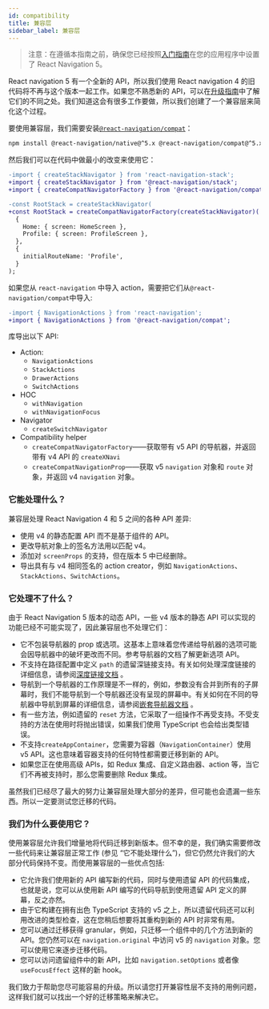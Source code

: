 ```yaml
---
id: compatibility
title: 兼容层
sidebar_label: 兼容层
---
```


> 注意：在遵循本指南之前，确保您已经按照[入门指南](getting-started.md)在您的应用程序中设置了 React Navigation 5。

React navigation 5 有一个全新的 API，所以我们使用 React navigation 4 的旧代码将不再与这个版本一起工作。如果您不熟悉新的 API，可以在[升级指南](upgrading-from-4.x.md)中了解它们的不同之处。我们知道这会有很多工作要做，所以我们创建了一个兼容层来简化这个过程。

要使用兼容层，我们需要安装[`@react-navigation/compat`](https://github.com/react-navigation/react-navigation/tree/main/packages/compat)：

```bash npm2yarn
npm install @react-navigation/native@^5.x @react-navigation/compat@^5.x @react-navigation/stack@^5.x
```

然后我们可以在代码中做最小的改变来使用它：

```diff
-import { createStackNavigator } from 'react-navigation-stack';
+import { createStackNavigator } from '@react-navigation/stack';
+import { createCompatNavigatorFactory } from '@react-navigation/compat';

-const RootStack = createStackNavigator(
+const RootStack = createCompatNavigatorFactory(createStackNavigator)(
  {
    Home: { screen: HomeScreen },
    Profile: { screen: ProfileScreen },
  },
  {
    initialRouteName: 'Profile',
  }
);
```

如果您从 `react-navigation` 中导入 action，需要把它们从`@react-navigation/compat`中导入:

```diff
-import { NavigationActions } from 'react-navigation';
+import { NavigationActions } from '@react-navigation/compat';
```

库导出以下 API:

- Action:
  - `NavigationActions`
  - `StackActions`
  - `DrawerActions`
  - `SwitchActions`
- HOC
  - `withNavigation`
  - `withNavigationFocus`
- Navigator
  - `createSwitchNavigator`
- Compatibility helper
  - `createCompatNavigatorFactory`——获取带有 v5 API 的导航器，并返回带有 v4 API 的 `createXNavi`
  - `createCompatNavigationProp`——获取 v5 `navigation` 对象和 `route` 对象，并返回 v4 `navigation` 对象。

### 它能处理什么？

兼容层处理 React Navigation 4 和 5 之间的各种 API 差异:

- 使用 v4 的静态配置 API 而不是基于组件的 API。
- 更改导航对象上的签名方法用以匹配 v4。
- 添加对 `screenProps` 的支持，但在版本 5 中已经删除。
- 导出具有与 v4 相同签名的 action creator，例如 `NavigationActions`、`StackActions`、`SwitchActions`。

### 它处理不了什么？

由于 React Navigation 5 版本的动态 API，一些 v4 版本的静态 API 可以实现的功能已经不可能实现了，因此兼容层也不处理它们：

- 它不包装导航器的 prop 或选项。这基本上意味着您传递给导航器的选项可能会因导航器中的破坏更改而不同。参考导航器的文档了解更新选项 API。
- 不支持在路径配置中定义 `path` 的遗留深链接支持。有关如何处理深度链接的详细信息，请参阅[深度链接文档](deep-linking.md) 。
- 导航到一个导航器的工作原理是不一样的，例如，参数没有合并到所有的子屏幕时，我们不能导航到一个导航器还没有呈现的屏幕中。有关如何在不同的导航器中导航到屏幕的详细信息，请参阅[嵌套导航器文档](nesting-navigators.md) 。
- 有一些方法，例如遗留的 `reset` 方法，它采取了一组操作不再受支持。不受支持的方法在使用时将抛出错误，如果我们使用 TypeScript 也会给出类型错误。
- 不支持`createAppContainer`，您需要为容器（`NavigationContainer`）使用 v5 API。这也意味着容器支持的任何特性都需要迁移到新的 API。
- 如果您正在使用高级 APIs，如 Redux 集成、自定义路由器、action 等，当它们不再被支持时，那么您需要删除 Redux 集成。

虽然我们已经尽了最大的努力让兼容层处理大部分的差异，但可能也会遗漏一些东西。所以一定要测试您迁移的代码。

### 我们为什么要使用它？

使用兼容层允许我们增量地将代码迁移到新版本。但不幸的是，我们确实需要修改一些代码来让兼容层正常工作 (参见 “它不能处理什么”)，但它仍然允许我们的大部分代码保持不变。而使用兼容层的一些优点包括:

- 它允许我们使用新的 API 编写新的代码，同时与使用遗留 API 的代码集成，也就是说，您可以从使用新 API 编写的代码导航到使用遗留 API 定义的屏幕，反之亦然。
- 由于它构建在拥有出色 TypeScript 支持的 v5 之上，所以遗留代码还可以利用改进的类型检查，这在您稍后想要将其重构到新的 API 时非常有用。
- 您可以通过迁移获得 granular，例如，只迁移一个组件中的几个方法到新的 API。您仍然可以在 `navigation.original` 中访问 v5 的 `navigation` 对象。您可以使用它来逐步迁移代码。
- 您可以访问遗留组件中的新 API，比如 `navigation.setOptions` 或者像 `useFocusEffect` 这样的新 hook。

我们致力于帮助您尽可能容易的升级。所以请您打开兼容性层不支持的用例问题，这样我们就可以找出一个好的迁移策略来解决它。
